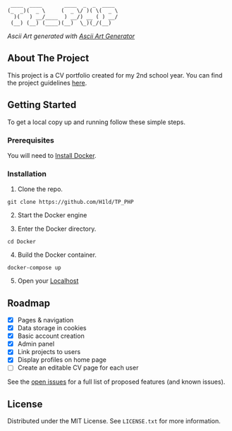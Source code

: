 ```
 ____  ____       ____  _  _  ____ 
(_  _)(  _ \     (  _ \/ )( \(  _ \
  )(   ) __/____  ) __/) __ ( ) __/
 (__) (__) (____)(__)  \_)(_/(__)  
```
_Ascii Art generated with [Ascii Art Generator](http://patorjk.com/software/taag/#p=display&f=Graffiti&t=Type%20Something%20)_

## About The Project

This project is a CV portfolio created for my 2nd school year.
You can find the project guidelines [here](https://docs.google.com/document/d/10SFCnGltg1fv6y0niBMExl12ptZUHcTmDr_JrZdyU78/edit?tab=t.0).

## Getting Started

To get a local copy up and running follow these simple steps.


### Prerequisites

You will need to [Install Docker](https://docs.docker.com/engine/install/).

### Installation

1. Clone the repo.
```
git clone https://github.com/H1ld/TP_PHP
```

2. Start the Docker engine

3. Enter the Docker directory.
```
cd Docker
```

4. Build the Docker container.
```
docker-compose up
```

5. Open your [Localhost](127.0.0.1)

## Roadmap

- [x] Pages & navigation
- [x] Data storage in cookies
- [x] Basic account creation
- [x] Admin panel
- [x] Link projects to users
- [x] Display profiles on home page
- [ ] Create an editable CV page for each user

See the [open issues](https://github.com/H1ld/TP_PHP/issues) for a full list of proposed features (and known issues).

<!-- LICENSE -->
## License

Distributed under the MIT License. See `LICENSE.txt` for more information.
